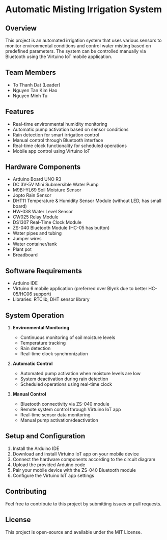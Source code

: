 # Automatic Misting Irrigation System

## Overview

This project is an automated irrigation system that uses various sensors to monitor environmental conditions and control water misting based on predefined parameters. The system can be controlled manually via Bluetooth using the Virtuino IoT mobile application.

## Team Members

- To Thanh Dat (Leader)
- Nguyen Tan Kim Hao
- Nguyen Minh Tu

## Features

- Real-time environmental humidity monitoring
- Automatic pump activation based on sensor conditions
- Rain detection for smart irrigation control
- Manual control through Bluetooth interface
- Real-time clock functionality for scheduled operations
- Mobile app control using Virtuino IoT

## Hardware Components

- Arduino Board UNO R3
- DC 3V-5V Mini Submersible Water Pump
- M9BI-YL69 Soil Moisture Sensor
- Jopto Rain Sensor
- DHT11 Temperature & Humidity Sensor Module (without LED, has small board)
- HW-038 Water Level Sensor
- CW025 Relay Module
- DS1307 Real-Time Clock Module
- ZS-040 Bluetooth Module (HC-05 has button)
- Water pipes and tubing
- Jumper wires
- Water container/tank
- Plant pot
- Breadboard

## Software Requirements

- Arduino IDE
- Virtuino 6 mobile application (preferred over Blynk due to better HC-05/HC06 support)
- Libraries: RTClib, DHT sensor library

## System Operation

1. **Environmental Monitoring**

   - Continuous monitoring of soil moisture levels
   - Temperature tracking
   - Rain detection
   - Real-time clock synchronization

2. **Automatic Control**

   - Automated pump activation when moisture levels are low
   - System deactivation during rain detection
   - Scheduled operations using real-time clock

3. **Manual Control**
   - Bluetooth connectivity via ZS-040 module
   - Remote system control through Virtuino IoT app
   - Real-time sensor data monitoring
   - Manual pump activation/deactivation

## Setup and Configuration

1. Install the Arduino IDE
2. Download and install Virtuino IoT app on your mobile device
3. Connect the hardware components according to the circuit diagram
4. Upload the provided Arduino code
5. Pair your mobile device with the ZS-040 Bluetooth module
6. Configure the Virtuino IoT app settings

## Contributing

Feel free to contribute to this project by submitting issues or pull requests.

## License

This project is open-source and available under the MIT License.
